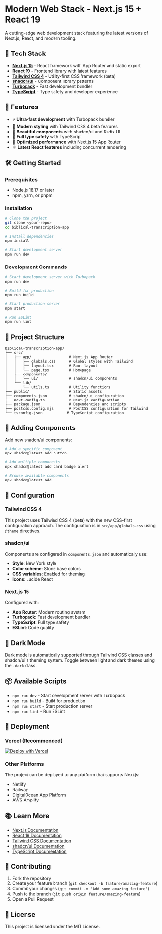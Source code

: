 # Modern Web Stack - Next.js 15 + React 19

A cutting-edge web development stack featuring the latest versions of Next.js, React, and modern tooling.

## 🚀 Tech Stack

- **[Next.js 15](https://nextjs.org/docs)** - React framework with App Router and static export
- **[React 19](https://react.dev/reference/react)** - Frontend library with latest features
- **[Tailwind CSS 4](https://tailwindcss.com/docs/installation/framework-guides/nextjs)** - Utility-first CSS framework (beta)
- **[shadcn/ui](https://ui.shadcn.com/docs/installation/next)** - Component library patterns
- **[Turbopack](https://nextjs.org/docs/app/api-reference/turbopack)** - Fast development bundler
- **[TypeScript](https://www.typescriptlang.org/docs/)** - Type safety and developer experience

## 🎯 Features

- ⚡ **Ultra-fast development** with Turbopack bundler
- 🎨 **Modern styling** with Tailwind CSS 4 beta features
- 🧩 **Beautiful components** with shadcn/ui and Radix UI
- 📘 **Full type safety** with TypeScript
- 🚀 **Optimized performance** with Next.js 15 App Router
- ⚛️ **Latest React features** including concurrent rendering

## 🛠️ Getting Started

### Prerequisites

- Node.js 18.17 or later
- npm, yarn, or pnpm

### Installation

```bash
# Clone the project
git clone <your-repo>
cd biblical-transcription-app

# Install dependencies
npm install

# Start development server
npm run dev
```

### Development Commands

```bash
# Start development server with Turbopack
npm run dev

# Build for production
npm run build

# Start production server
npm start

# Run ESLint
npm run lint
```

## 📁 Project Structure

```
biblical-transcription-app/
├── src/
│   ├── app/                 # Next.js App Router
│   │   ├── globals.css      # Global styles with Tailwind
│   │   ├── layout.tsx       # Root layout
│   │   └── page.tsx         # Homepage
│   ├── components/
│   │   └── ui/              # shadcn/ui components
│   └── lib/
│       └── utils.ts         # Utility functions
├── public/                  # Static assets
├── components.json          # shadcn/ui configuration
├── next.config.ts           # Next.js configuration
├── package.json             # Dependencies and scripts
├── postcss.config.mjs       # PostCSS configuration for Tailwind
└── tsconfig.json           # TypeScript configuration
```

## 🎨 Adding Components

Add new shadcn/ui components:

```bash
# Add a specific component
npx shadcn@latest add button

# Add multiple components
npx shadcn@latest add card badge alert

# Browse available components
npx shadcn@latest add
```

## 🔧 Configuration

### Tailwind CSS 4

This project uses Tailwind CSS 4 (beta) with the new CSS-first configuration approach. The configuration is in `src/app/globals.css` using `@theme` directives.

### shadcn/ui

Components are configured in `components.json` and automatically use:
- **Style**: New York style
- **Color scheme**: Stone base colors
- **CSS variables**: Enabled for theming
- **Icons**: Lucide React

### Next.js 15

Configured with:
- **App Router**: Modern routing system
- **Turbopack**: Fast development bundler
- **TypeScript**: Full type safety
- **ESLint**: Code quality

## 🌙 Dark Mode

Dark mode is automatically supported through Tailwind CSS classes and shadcn/ui's theming system. Toggle between light and dark themes using the `.dark` class.

## 📦 Available Scripts

- `npm run dev` - Start development server with Turbopack
- `npm run build` - Build for production
- `npm run start` - Start production server
- `npm run lint` - Run ESLint

## 🚀 Deployment

### Vercel (Recommended)

[![Deploy with Vercel](https://vercel.com/button)](https://vercel.com/new)

### Other Platforms

The project can be deployed to any platform that supports Next.js:
- Netlify
- Railway
- DigitalOcean App Platform
- AWS Amplify

## 📚 Learn More

- [Next.js Documentation](https://nextjs.org/docs)
- [React 19 Documentation](https://react.dev)
- [Tailwind CSS Documentation](https://tailwindcss.com/docs)
- [shadcn/ui Documentation](https://ui.shadcn.com)
- [TypeScript Documentation](https://www.typescriptlang.org/docs)

## 🤝 Contributing

1. Fork the repository
2. Create your feature branch (`git checkout -b feature/amazing-feature`)
3. Commit your changes (`git commit -m 'Add some amazing feature'`)
4. Push to the branch (`git push origin feature/amazing-feature`)
5. Open a Pull Request

## 📄 License

This project is licensed under the MIT License.